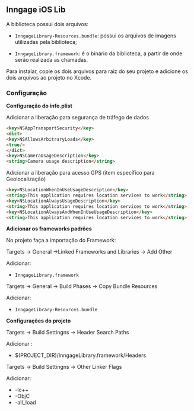 ## **Inngage iOS Lib** ##

A biblioteca possui dois arquivos:

-  `InngageLibrary-Resources.bundle`: possui os arquivos de imagens utilizadas pela biblioteca;

-  `InngageLibrary.framework`: é o binário da biblioteca, a partir de onde serão realizada as chamadas.

Para instalar, copie os dois arquivos para raiz do seu projeto e adicione os dois arquivos ao projeto no Xcode.

### <a name="configuração"></a>Configuração

**Configuração do info.plist**

Adicionar a liberação para segurança de tráfego de dados

```html
<key>NSAppTransportSecurity</key>
<dict>
<key>NSAllowsArbitraryLoads</key>
<true/>
</dict>
<key>NSCameraUsageDescription</key>
<string>Camera usage description</string>
```

Adicionar a liberação para acesso GPS (item específico para Geolocalização)

```html
<key>NSLocationWhenInUseUsageDescription</key>
<string>This application requires location services to work</string>
<key>NSLocationAlwaysUsageDescription</key>
<string>This application requires location services to work</string>
<key>NSLocationAlwaysAndWhenInUseUsageDescription</key>
<string>This application requires location services to work</string>
```


**Adicionar os frameworks padrões**

No projeto faça a importação do Framework:

Targets -> General ->Linked Frameworks and Libraries -> Add Other

Adicionar:
-  `InngageLibrary.framework`

Targets -> General -> Build Phases -> Copy Bundle Resources

Adicionar:
-  `InngageLibrary-Resources.bundle`

**Configurações do projeto**

Targets -> Build Settingns -> Header Search Paths

Adicionar :
- $(PROJECT_DIR)/InngageLibrary.framework/Headers

Targets -> Build Settingns -> Other Linker Flags

Adicionar:
- -lc++
- -ObjC
- -all_load





